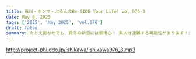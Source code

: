 ```yaml
---
title: 石川・ホンマ・ぶるんのBe-SIDE Your Life! vol.976-3
date: May 8, 2025
tags: ['2025', 'May 2025', 'vol.976']
draft: false
summary: たとえ街なかでも、真冬の新雪には御用心！ 素人は遭難する可能性があります！シロウトだけに！！旅のエピソードや、アナタの素朴な疑問も、番組メール「 biho@be-side.jp 」でお待ちしています。
---
```


http://project-phi.ddo.jp/ishikawa/ishikawa976_3.mp3